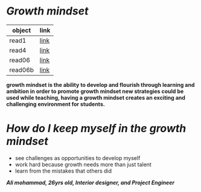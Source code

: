 # ***Growth mindset***
object|link
------|------
read1|[link](https://alialjeatawy.github.io/reading-notes/read1)
read4|[link](https://alialjeatawy.github.io/reading-notes/read4)
read06|[link](https://alialjeatawy.github.io/reading-notes/read06)
read06b|[link](https://alialjeatawy.github.io/reading-notes/read06b)

**growth  mindset is the ability to develop and flourish through learning and ambition in order to promote growth mindset new strategies could be used while teaching, having a growth mindset creates an exciting and challenging environment for students.**
# *How do I keep myself in the growth mindset*
* see challenges as opportunities to develop myself
* work hard because growth needs more than just talent
* learn from the mistakes that others did

***Ali mohammad, 26yrs old, Interior designer, and Project Engineer*** 

